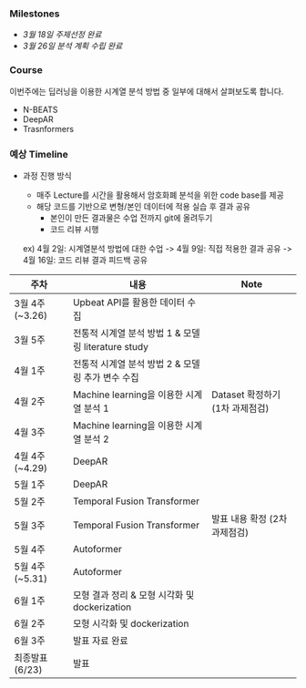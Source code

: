 ### Milestones

  - *3월 18일 주제선정 완료*
  - *3월 26일 분석 계획 수립 완료*


### Course

이번주에는 딥러닝을 이용한 시계열 분석 방법 중 일부에 대해서 살펴보도록 합니다.
  - N-BEATS
  - DeepAR
  - Trasnformers

### 예상 Timeline

* 과정 진행 방식
  - 매주 Lecture를 시간을 활용해서 암호화폐 분석을 위한 code base를 제공
  - 해당 코드를 기반으로 변형/본인 데이터에 적용 실습 후 결과 공유
    - 본인이 만든 결과물은 수업 전까지 git에 올려두기
    - 코드 리뷰 시행
  
  ex) 4월 2일: 시계열분석 방법에 대한 수업 -> 4월 9일: 직접 적용한 결과 공유 -> 4월 16일: 코드 리뷰 결과 피드백 공유

| 주차 | 내용 | Note |
| ------------- | ------------- | ------------- |
| 3월 4주 (~3.26)  | Upbeat API를 활용한 데이터 수집  | |
| 3월 5주  | 전통적 시계열 분석 방법 1 & 모델링 literature study | |
| 4월 1주  | 전통적 시계열 분석 방법 2 & 모델링 추가 변수 수집 | |
| 4월 2주  | Machine learning을 이용한 시계열 분석 1 | Dataset 확정하기 (1차 과제점검) |
| 4월 3주  | Machine learning을 이용한 시계열 분석 2 | |
| 4월 4주 (~4.29) | DeepAR | |
| 5월 1주  |  DeepAR | |
| 5월 2주  | Temporal Fusion Transformer | |
| 5월 3주  | Temporal Fusion Transformer | 발표 내용 확정 (2차 과제점검)  |
| 5월 4주  | Autoformer | |
| 5월 4주 (~5.31)  | Autoformer | |
| 6월 1주  | 모형 결과 정리 & 모형 시각화 및 dockerization| |
| 6월 2주  | 모형 시각화 및 dockerization | |
| 6월 3주  | 발표 자료 완료 | |
| 최종발표 (6/23)  | 발표 | |
